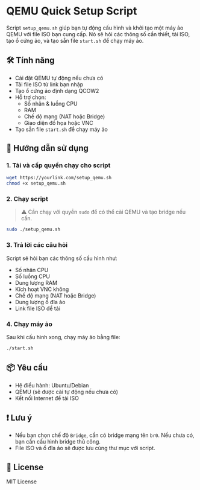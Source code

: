 # QEMU Quick Setup Script

Script `setup_qemu.sh` giúp bạn tự động cấu hình và khởi tạo một máy ảo QEMU với file ISO bạn cung cấp. Nó sẽ hỏi các thông số cần thiết, tải ISO, tạo ổ cứng ảo, và tạo sẵn file `start.sh` để chạy máy ảo.

## 🛠 Tính năng

- Cài đặt QEMU tự động nếu chưa có
- Tải file ISO từ link bạn nhập
- Tạo ổ cứng ảo định dạng QCOW2
- Hỗ trợ chọn:
  - Số nhân & luồng CPU
  - RAM
  - Chế độ mạng (NAT hoặc Bridge)
  - Giao diện đồ họa hoặc VNC
- Tạo sẵn file `start.sh` để chạy máy ảo

## 🚀 Hướng dẫn sử dụng

### 1. Tải và cấp quyền chạy cho script

```bash
wget https://yourlink.com/setup_qemu.sh
chmod +x setup_qemu.sh
````

### 2. Chạy script

> ⚠️ Cần chạy với quyền `sudo` để có thể cài QEMU và tạo bridge nếu cần.

```bash
sudo ./setup_qemu.sh
```

### 3. Trả lời các câu hỏi

Script sẽ hỏi bạn các thông số cấu hình như:

* Số nhân CPU
* Số luồng CPU
* Dung lượng RAM
* Kích hoạt VNC không
* Chế độ mạng (NAT hoặc Bridge)
* Dung lượng ổ đĩa ảo
* Link file ISO để tải

### 4. Chạy máy ảo

Sau khi cấu hình xong, chạy máy ảo bằng file:

```bash
./start.sh
```

## 📦 Yêu cầu

* Hệ điều hành: Ubuntu/Debian
* QEMU (sẽ được cài tự động nếu chưa có)
* Kết nối Internet để tải ISO

## ❗ Lưu ý

* Nếu bạn chọn chế độ `Bridge`, cần có bridge mạng tên `br0`. Nếu chưa có, bạn cần cấu hình bridge thủ công.
* File ISO và ổ đĩa ảo sẽ được lưu cùng thư mục với script.

## 📃 License

MIT License